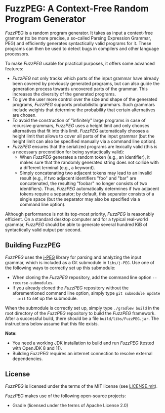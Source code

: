 FuzzPEG: A Context-Free Random Program Generator
================================================

*FuzzPEG* is a random program generator. It takes as input a context-free grammar (to be more
precise, a so-called Parsing Expression Grammar, PEG) and efficiently generates syntactically valid
programs for it. These programs can then be used to detect bugs in compilers and other language
processors.

To make *FuzzPEG* usable for practical purposes, it offers some advanced features:

- *FuzzPEG* not only tracks which parts of the input grammar have already been covered by previously
  generated programs, but can also guide the generation process towards uncovered parts of the
  grammar. This increases the diversity of the generated programs.
- To give the user more control over the size and shape of the generated programs, *FuzzPEG*
  supports probabilistic grammars. Such grammars include weights that determine the probability that
  certain alternatives are chosen.
- To avoid the construction of "infinitely" large programs in case of recursive grammars, *FuzzPEG*
  uses a height limit and only chooses alternatives that fit into this limit. *FuzzPEG*
  automatically chooses a height limit that allows to cover all parts of the input grammar (but the
  height limit can also be specified manually via a command line option).
- *FuzzPEG* ensures that the serialized programs are lexically valid (this is a necessary
  precondition for being syntactically valid):
  - When *FuzzPEG* generates a random token (e.g., an identifier), it makes sure that the randomly
    generated string does not collide with a different terminal (e.g., a keyword).
  - Simply concatenating two adjacent tokens may lead to an invalid result (e.g., if two adjacent
    identifiers "foo" and "bar" are concatenated, the resulting "foobar" no longer consists of two
    identifiers). Thus, *FuzzPEG* automatically determines if two adjacent tokens require a
    separator; by default, this separator consists of a single space (but the separator may also be
    specified via a command line option).

Although performance is not its top-most priority, *FuzzPEG* is reasonably efficient. On a standard
desktop computer and for a typical real-world grammar, *FuzzPEG* should be able to generate several
hundred KiB of syntactically valid output per second.


## Building FuzzPEG

*FuzzPEG* uses the [j-PEG](https://github.com/FAU-Inf2/j-PEG) library for parsing and analyzing the
input grammar, which is included as a Git submodule in `libs/j-PEG`. Use one of the following ways
to correctly set up this submodule:

- When cloning the *FuzzPEG* repository, add the command line option `--recurse-submodules`.
- If you already cloned the *FuzzPEG* repository without the aforementioned command line option,
  simply type `git submodule update --init` to set up the submodule.

When the submodule is correctly set up, simply type `./gradlew build` in the root directory of the
*FuzzPEG* repository to build the *FuzzPEG* framework. After a successful build, there should be a
file `build/libs/FuzzPEG.jar`. The instructions below assume that this file exists.

**Note**:

- You need a working JDK installation to build and run *FuzzPEG* (tested with OpenJDK 8 and 11).
- Building *FuzzPEG* requires an internet connection to resolve external dependencies.


## License

*FuzzPEG* is licensed under the terms of the MIT license (see [LICENSE.mit](LICENSE.mit)).

*FuzzPEG* makes use of the following open-source projects:

- Gradle (licensed under the terms of Apache License 2.0)
